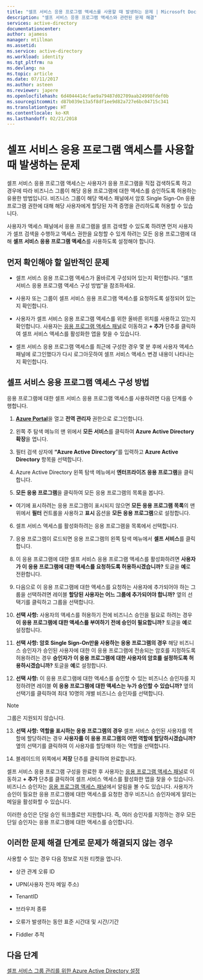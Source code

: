 ```yaml
---
title: "셀프 서비스 응용 프로그램 액세스를 사용할 때 발생하는 문제 | Microsoft Docs"
description: "셀프 서비스 응용 프로그램 액세스와 관련된 문제 해결"
services: active-directory
documentationcenter: 
author: ajamess
manager: mtillman
ms.assetid: 
ms.service: active-directory
ms.workload: identity
ms.tgt_pltfrm: na
ms.devlang: na
ms.topic: article
ms.date: 07/11/2017
ms.author: asteen
ms.reviewer: japere
ms.openlocfilehash: 6d4044414cfae9a79487d02709aab24998fdef0b
ms.sourcegitcommit: d87b039e13a5f8df1ee9d82a727e6bc04715c341
ms.translationtype: HT
ms.contentlocale: ko-KR
ms.lasthandoff: 02/21/2018
---
```

# <a name="problem-using-self-service-application-access"></a>셀프 서비스 응용 프로그램 액세스를 사용할 때 발생하는 문제

셀프 서비스 응용 프로그램 액세스는 사용자가 응용 프로그램을 직접 검색하도록 하고 경우에 따라 비즈니스 그룹이 해당 응용 프로그램에 대한 액세스를 승인하도록 허용하는 유용한 방법입니다. 비즈니스 그룹이 해당 액세스 패널에서 암호 Single Sign-On 응용 프로그램 권한에 대해 해당 사용자에게 할당된 자격 증명을 관리하도록 허용할 수 있습니다.

사용자가 액세스 패널에서 응용 프로그램을 셀프 검색할 수 있도록 하려면 먼저 사용자가 셀프 검색을 수행하고 액세스 권한을 요청할 수 있게 하려는 모든 응용 프로그램에 대해 **셀프 서비스 응용 프로그램 액세스**를 사용하도록 설정해야 합니다.

## <a name="general-issues-to-check-first"></a>먼저 확인해야 할 일반적인 문제

-   셀프 서비스 응용 프로그램 액세스가 올바르게 구성되어 있는지 확인합니다. “셀프 서비스 응용 프로그램 액세스 구성 방법”을 참조하세요.

-   사용자 또는 그룹이 셀프 서비스 응용 프로그램 액세스를 요청하도록 설정되어 있는지 확인합니다.

-   사용자가 셀프 서비스 응용 프로그램 액세스를 위한 올바른 위치를 사용하고 있는지 확인합니다. 사용자는 [응용 프로그램 액세스 패널](https://myapps.microsoft.com/)로 이동하고 **+ 추가** 단추를 클릭하여 셀프 서비스 액세스를 활성화한 앱을 찾을 수 있습니다.

-   셀프 서비스 응용 프로그램 액세스를 최근에 구성한 경우 몇 분 후에 사용자 액세스 패널에 로그인했다가 다시 로그아웃하여 셀프 서비스 액세스 변경 내용이 나타나는지 확인합니다.

## <a name="how-to-configure-self-service-application-access"></a>셀프 서비스 응용 프로그램 액세스 구성 방법

응용 프로그램에 대한 셀프 서비스 응용 프로그램 액세스를 사용하려면 다음 단계를 수행합니다.

1.  [**Azure Portal**](https://portal.azure.com/)을 열고 **전역 관리자** 권한으로 로그인합니다.

2.  왼쪽 주 탐색 메뉴의 맨 위에서 **모든 서비스**를 클릭하여 **Azure Active Directory 확장**을 엽니다.

3.  필터 검색 상자에 **“Azure Active Directory**”를 입력하고 **Azure Active Directory** 항목을 선택합니다.

4.  Azure Active Directory 왼쪽 탐색 메뉴에서 **엔터프라이즈 응용 프로그램**을 클릭합니다.

5.  **모든 응용 프로그램**을 클릭하여 모든 응용 프로그램의 목록을 봅니다.

  * 여기에 표시하려는 응용 프로그램이 표시되지 않으면 **모든 응용 프로그램 목록**의 맨 위에서 **필터** 컨트롤을 사용하고 **표시** 옵션을 **모든 응용 프로그램**으로 설정합니다.

6.  셀프 서비스 액세스를 활성화하려는 응용 프로그램을 목록에서 선택합니다.

7.  응용 프로그램이 로드되면 응용 프로그램의 왼쪽 탐색 메뉴에서 **셀프 서비스**를 클릭합니다.

8.  이 응용 프로그램에 대한 셀프 서비스 응용 프로그램 액세스를 활성화하려면 **사용자가 이 응용 프로그램에 대한 액세스를 요청하도록 허용하시겠습니까?** 토글을 **예**로 전환합니다.

9.  다음으로 이 응용 프로그램에 대한 액세스를 요청하는 사용자에 추가되어야 하는 그룹을 선택하려면 레이블 **할당된 사용자는 어느 그룹에 추가되어야 합니까?** 옆의 선택기를 클릭하고 그룹을 선택합니다.

10. **선택 사항:** 사용자의 액세스를 허용하기 전에 비즈니스 승인을 필요로 하려는 경우 **이 응용 프로그램에 대한 액세스를 부여하기 전에 승인이 필요합니까?** 토글을 **예**로 설정합니다.

11. **선택 사항: 암호 Single Sign-On만을 사용하는 응용 프로그램의 경우** 해당 비즈니스 승인자가 승인된 사용자에 대한 이 응용 프로그램에 전송되는 암호를 지정하도록 허용하려는 경우 **승인자가 이 응용 프로그램에 대한 사용자의 암호를 설정하도록 허용하시겠습니까?** 토글을 **예**로 설정합니다.

12. **선택 사항:** 이 응용 프로그램에 대한 액세스를 승인할 수 있는 비즈니스 승인자를 지정하려면 레이블 **이 응용 프로그램에 대한 액세스는 누가 승인할 수 있습니까?** 옆의 선택기를 클릭하여 최대 10명의 개별 비즈니스 승인자를 선택합니다.

 >[!NOTE]
 > 그룹은 지원되지 않습니다.
 >
 >

13. **선택 사항:** **역할을 표시하는 응용 프로그램의 경우** 셀프 서비스 승인된 사용자를 역할에 할당하려는 경우 **사용자를 이 응용 프로그램의 어떤 역할에 할당하시겠습니까?** 옆의 선택기를 클릭하여 이 사용자를 할당해야 하는 역할을 선택합니다.

14. 블레이드의 위쪽에서 **저장** 단추를 클릭하여 완료합니다.

셀프 서비스 응용 프로그램 구성을 완료한 후 사용자는 [응용 프로그램 액세스 패널](https://myapps.microsoft.com/)로 이동하고 **+ 추가** 단추를 클릭하여 셀프 서비스 액세스를 활성화한 앱을 찾을 수 있습니다. 비즈니스 승인자는 [응용 프로그램 액세스 패널](https://myapps.microsoft.com/)에서 알림을 볼 수도 있습니다. 사용자가 승인이 필요한 응용 프로그램에 대한 액세스를 요청한 경우 비즈니스 승인자에게 알리는 메일을 활성화할 수 있습니다. 

이러한 승인은 단일 승인 워크플로만 지원합니다. 즉, 여러 승인자를 지정하는 경우 모든 단일 승인자는 응용 프로그램에 대한 액세스를 승인합니다.

## <a name="if-these-troubleshooting-steps-do-not-resolve-the-issue"></a>이러한 문제 해결 단계로 문제가 해결되지 않는 경우 

사용할 수 있는 경우 다음 정보로 지원 티켓을 엽니다.

-   상관 관계 오류 ID

-   UPN(사용자 전자 메일 주소)

-   TenantID

-   브라우저 종류

-   오류가 발생하는 동안 표준 시간대 및 시간/기간

-   Fiddler 추적

## <a name="next-steps"></a>다음 단계
[셀프 서비스 그룹 관리를 위한 Azure Active Directory 설정](active-directory-accessmanagement-self-service-group-management.md)
